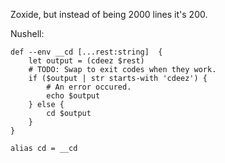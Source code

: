 Zoxide, but instead of being 2000 lines it's 200.

Nushell:

```shell
def --env __cd [...rest:string]  {
    let output = (cdeez $rest)
    # TODO: Swap to exit codes when they work.
    if ($output | str starts-with 'cdeez') {
        # An error occured.
        echo $output
    } else {
        cd $output
    }
}

alias cd = __cd
```